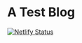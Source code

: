 # A Test Blog
[![Netlify Status](https://api.netlify.com/api/v1/badges/4b8afd37-2ee6-46a3-b450-51df63073182/deploy-status)](https://app.netlify.com/sites/mmhamdy/deploys)
